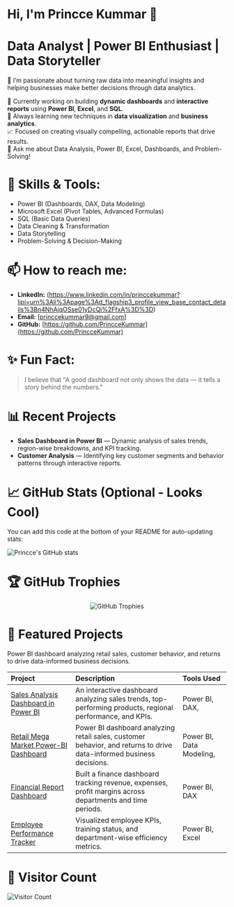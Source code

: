 # Hi, I'm Princce Kummar 👋  
# Data Analyst | Power BI Enthusiast | Data Storyteller  

🌟 I’m passionate about turning raw data into meaningful insights and helping businesses make better decisions through data analytics.  

🔭 Currently working on building **dynamic dashboards** and **interactive reports** using **Power BI**, **Excel**, and **SQL**.  
🌱 Always learning new techniques in **data visualization** and **business analytics**.  
📈 Focused on creating visually compelling, actionable reports that drive results.  
💬 Ask me about Data Analysis, Power BI, Excel, Dashboards, and Problem-Solving!

# 🚀 Skills & Tools:
- Power BI (Dashboards, DAX, Data Modeling)
- Microsoft Excel (Pivot Tables, Advanced Formulas)
- SQL (Basic Data Queries)
- Data Cleaning & Transformation
- Data Storytelling
- Problem-Solving & Decision-Making

# 📫 How to reach me:
- **LinkedIn:** (https://www.linkedin.com/in/princcekummar?lipi=urn%3Ali%3Apage%3Ad_flagship3_profile_view_base_contact_details%3Bn4NhAjqOSse01yDcQi%2FfxA%3D%3D)
- **Email:** [princcekummar9@gmail.com]
- **GitHub:** [https://github.com/PrincceKummar](https://github.com/PrincceKummar)

# ✨ Fun Fact:
> I believe that "A good dashboard not only shows the data — it tells a story behind the numbers."

# 📊 Recent Projects
- **Sales Dashboard in Power BI** — Dynamic analysis of sales trends, region-wise breakdowns, and KPI tracking.
- **Customer Analysis** — Identifying key customer segments and behavior patterns through interactive reports.

# 📈 GitHub Stats (Optional - Looks Cool)
You can add this code at the bottom of your README for auto-updating stats:

![Princce's GitHub stats](https://github-readme-stats.vercel.app/api?username=PrincceKummar&show_icons=true&theme=radical)

# 🏆 GitHub Trophies
<p align="center">
  <img src="https://github-profile-trophy.vercel.app/?username=PrincceKummar&theme=radical&no-frame=true&no-bg=true&margin-w=4" alt="GitHub Trophies"/>
</p>

# 🌟 Featured Projects

Power BI dashboard analyzing retail sales, customer behavior, and returns to drive data-informed business decisions.

| Project | Description | Tools Used |
| :--- | :--- | :--- |
| [Sales Analysis Dashboard in Power BI](https://github.com/PrincceKummar/Power_BI_Sales_dashboard_Project) | An interactive dashboard analyzing sales trends, top-performing products, regional performance, and KPIs. | Power BI, DAX,|
| [Retail Mega Market Power-BI Dashboard](https://github.com/PrincceKummar/Retail_Mega-Market_Power-BI_dashboard?tab=readme-ov-file) | Power BI dashboard analyzing retail sales, customer behavior, and returns to drive data-informed business decisions. | Power BI, Data Modeling,|
| [Financial Report Dashboard](https://github.com/PrincceKummar/Financial-Dashboard-PowerBI) | Built a finance dashboard tracking revenue, expenses, profit margins across departments and time periods. | Power BI, DAX |
| [Employee Performance Tracker](https://github.com/PrincceKummar/Employee-Performance-Tracker) | Visualized employee KPIs, training status, and department-wise efficiency metrics. | Power BI, Excel |

# 👀 Visitor Count
![Visitor Count](https://profile-counter.glitch.me/PrincceKummar/count.svg)
